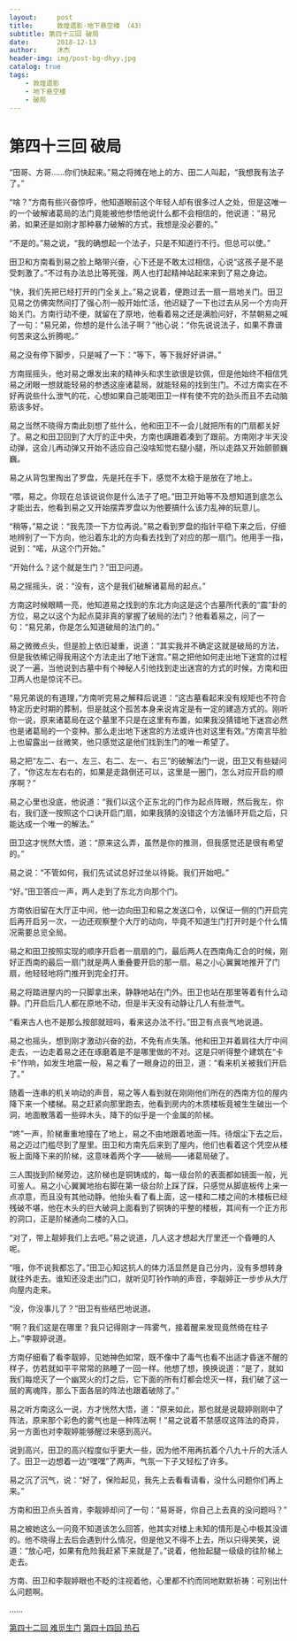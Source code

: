```yaml
---
layout:     post
title:      敦煌遗影·地下悬空楼 （43）
subtitle: 第四十三回 破局
date:       2018-12-13
author:     沐杰
header-img: img/post-bg-dhyy.jpg
catalog: true
tags:
    - 敦煌遗影
    - 地下悬空楼
    - 破局
---
```

# 第四十三回 破局

“田哥、方哥……你们快起来。”易之将摊在地上的方、田二人叫起，“我想我有法子了。”

“啥？”方南有些兴奋惊呼，他知道眼前这个年轻人却有很多过人之处，但是这唯一的一个破解诸葛局的法门竟能被他参悟他说什么都不会相信的，他说道：“易兄弟，如果还是如刚才那种暴力破解的方式，我想是没必要的。”

“不是的。”易之说，“我的确想起一个法子，只是不知道行不行。但总可以使。”

田卫和方南看到易之脸上略带兴奋，心下还是不敢太过相信，心说“这孩子是不是受刺激了。”不过有办法总比等死强，两人也打起精神站起来来到了易之身边。

“快，我们先把已经打开的门全关上。”易之说着，便跑过去一扇一扇地关门。田卫见易之仿佛突然间打了强心剂一般开始忙活，他迟疑了一下也过去从另一个方向开始关门。方南行动不便，就留在了原地，他看着易之还是满脸问好，不禁朝易之喊了一句：“易兄弟，你想的是什么法子啊？”他心说：“你先说说法子，如果不靠谱何苦来这么折腾呢。”

易之没有停下脚步，只是喊了一下：“等下，等下我好好讲讲。”

方南摇摇头，他对易之爆发出来的精神头和求生欲很是钦佩，但是他始终不相信凭易之闭眼一想就能轻易的参透这座诸葛局，就能轻易的找到生门。不过方南实在不好再说些什么泄气的花，心想如果自己能喝田卫一样有使不完的劲头而且不去动脑筋该多好。

易之当然不晓得方南此刻想了些什么，他和田卫不一会儿就把所有的门扇都关好了。易之和田卫回到了大厅的正中央，方南也蹒跚着凑到了跟前。方南刚才半天没动弹，这会儿再动弹又开始不适应自己没啥知觉右腿小腿，所以走路又开始颤颤巍巍。

易之从背包里掏出了罗盘，先是托在手下，感觉不太稳于是放在了地上。

“喂，易之。你现在总该说说你是什么法子了吧。”田卫开始等不及想知道到底怎么才能出去，他看到易之又开始摆弄罗盘以为他要搞什么该力乱神的玩意儿。

“稍等，”易之说：“我先顶一下方位再说。”易之看到罗盘的指针平稳下来之后，仔细地辨别了一下方向，他沿着东北的方向看去找到了对应的那一扇门。他用手一指，说到：“喏，从这个门开始。”

“开始什么？这个就是生门？”田卫问道。

易之摇摇头，说：“没有，这个是我们破解诸葛局的起点。”

方南这时候眼睛一亮，他知道易之找到的东北方向这是这个古墓所代表的“震”卦的方位，易之以这个为起点莫非真的掌握了破局的法门？他看着易之，问了一句：“易兄弟，你是怎么知道破局的法门的。”

易之微微点头，但是脸上依旧凝重，说道：“其实我并不确定这就是破局的方法，但是我依稀记得我用这个方法走出了地下迷宫。”易之把他如何走出地下迷宫的过程说了一遍，当他说到古墓中有个神秘人引他找到走出迷宫的方式的时候，方南和田卫两人也是惊诧不已。

“易兄弟说的有道理，”方南听完易之解释后说道：“这古墓看起来没有规矩也不符合特定历史时期的葬制，但是就这个孤苦本身来说肯定是有一定的建造方式的。刚听你一说，原来诸葛局在这个墓里不只是在这里有布置，如果我没猜错地下迷宫必然也是诸葛局的一个变种。那么走出地下迷宫的方法或许也对这里有效。”方南言毕脸上也留露出一丝微笑，他只感觉这是他们找到生门的唯一希望了。

易之把“左二、右一、左三、右二、左一、右三”的破解法门一说，田卫又有些疑问了，“你这左左右右的，如果是走路倒还可以，这里是一圈门，怎么对应开启的顺序啊？”

易之心里也没底，他说道：“我们以这个正东北的门作为起点阵眼，然后我左，你右，我们逐一按照这个口诀开启门扇，如果我猜的没错这个方法循环开启之后，只能达成一个唯一的解法。”

田卫这才恍然大悟，道：“原来这么弄，虽然是你的推测，但我感觉还是很有希望的。”

易之说：“不管如何，我们先试试总好过坐以待毙。我们开始吧。”

“好。”田卫答应一声，两人走到了东北方向那个门。

方南依旧留在大厅正中间，他一边向田卫和易之发送口令，以保证一侧的门开启完后再开启另一次，一边还观察整个大厅的动向，毕竟不知道生门打开时是个什么情况需要总览全局。

易之和田卫按照实现的顺序开启者一扇扇的门，最后两人在西南角汇合的时候，刚好正西南的最后一扇门就是两人重叠要开启的那一扇。易之小心翼翼地推开了门扇，他轻轻地将门推开到完全打开。

易之将踏进屋内的一只脚拿出来，静静地站在门外。田卫也站在那里等着有什么动静。门开启后几人都在原地不动，但是半天没有动静让几人有些泄气。

“看来古人也不是那么按部就班吗，看来这办法不行。”田卫有点丧气地说道。

易之也摇头，想到刚才激动兴奋的劲，不免有点失落。他和田卫并着肩往大厅中间走去，一边走着易之还在琢磨着是不是哪里做的不对。这是只听得整个建筑在“卡卡”作响，如发生地震一般，易之看了一眼身边的田卫，道：“看来机关被我们开启了。”

随着一连串的机关响动的声音，易之等人看到就在刚刚他们所在的西南方位的屋内降下来一个楼梯。易之赶紧向那里跑去，他看到房内的木质楼板竟被生生破出一个洞，地面散落着一些碎木头，降下的似乎是一个金属的阶梯。

“咚”一声，阶梯重重地撞在了地上，易之不由地跟着地面一阵。待烟尘下去之后，易之迈过门槛尽到了屋里。田卫和方南先后来到了屋内，他们也看着这个凭空从楼板上面降下来的阶梯，这意味着两个字——破局——诸葛局破了。

三人围拢到阶梯旁边，这阶梯也是铜铸成的，每一级台阶的表面都如镜面一般，光可鉴人。易之小心翼翼地抬右脚在第一级台阶上踩了踩，只感觉从脚底板传上来一点凉意，而且没有其他动静。他抬头看了看上面，这一楼和二楼之间的木楼板已经残破不堪，他在木头的巨大破洞上面看到了铜铸的平整的楼板，其间有一个正方形的洞口，正是阶梯通向二楼的入口。

“对了，带上靓婷我们上去吧。”易之说道，几人这才想起大厅里还一个昏睡的人呢。

“哦，你不说我都忘了。”田卫心知这抗人的体力活显然是自己分内，没有多想转身就往外走去。谁知还没走出门口，就听见叮铃作响的声音，李靓婷正一步步从大厅向屋内走来。

“没，你没事儿了？”田卫有些结巴地说道。

“啊？我们这是在哪里？我只记得刚才一阵雾气，接着醒来发现竟然倚在柱子上。”李靓婷说道。

方南仔细看了看李靓婷，见她神色如常，既不像中了毒气也看不出适才昏迷不醒的样子，仿若就如平平常常的熟睡了一回一样。他想了想，换换说道：“是了，就如我们每熄灭了一个幽冥火的灯之后，它下面的所有灯都会熄灭一样，我们破了这一层的离魂阵，那么下面各层的阵法也跟着破除了。”

易之听方南这么一说，方才恍然大悟，道：“原来如此，那也就是说靓婷刚刚中了阵法，原来那个彩色的雾气也是一种阵法啊！”易之说着不禁感叹这阵法的奇异，另一方面也对李靓婷能够醒过来感到高兴。

说到高兴，田卫的高兴程度似乎更大一些，因为他不用再抗着个八九十斤的大活人了。田卫一边想着一边“嘿嘿”了两声，气氛一下子又轻松了许多。

易之沉了沉气，说：“好了，保险起见，我先上去看看请看，没什么问题你们再上来。”

方南和田卫点头首肯，李靓婷却问了一句：“易哥哥，你自己上去真的没问题吗？”

易之被她这么一问竟不知道该怎么回答，他其实对楼上未知的情形是心中极其没谱的。他不晓得上去后会遇到什么情况，但是他又不得不上去，所以只得笑笑，说道：“放心吧，如果有危险我赶紧下来就是了。”说着，他抬起腿一级级的往阶梯上走去。

方南、田卫和李靓婷眼也不眨的注视着他，心里都不约而同地默默祈祷：可别出什么问题啊。

……

[第四十二回 难觅生门](http://www.jianshu.com/p/335881d67d66)
[第四十四回 热石](http://www.jianshu.com/p/81d812597ae6)
